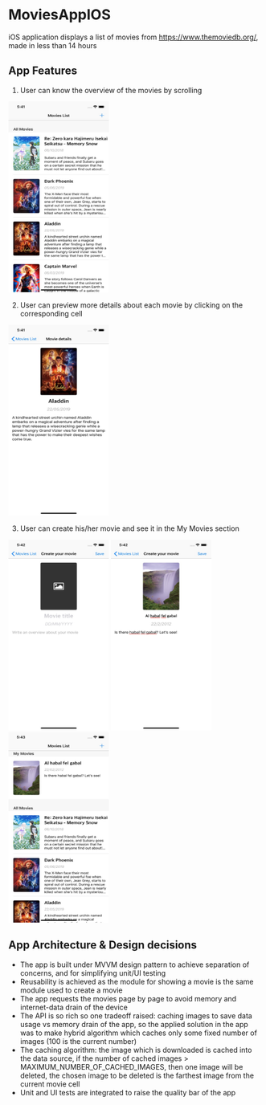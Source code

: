 # MoviesAppIOS
iOS application displays a list of movies from https://www.themoviedb.org/, made in less than 14 hours

## App Features
1) User can know the overview of the movies by scrolling 

<img src="https://github.com/PBBassily/MoviesAppIOS/blob/master/Screenshots/1.jpeg"  width="200" height = "380" />

2) User can preview more details about each movie by clicking on the corresponding cell

<img src="https://github.com/PBBassily/MoviesAppIOS/blob/master/Screenshots/2.jpeg"  width="200" height = "380" />

3) User can create his/her movie and see it in the My Movies section

<p float="left">
<img src="https://github.com/PBBassily/MoviesAppIOS/blob/master/Screenshots/3.jpeg"  width="200" height = "380" /> 
<img src="https://github.com/PBBassily/MoviesAppIOS/blob/master/Screenshots/4.jpeg"  width="200" height = "380" />
<img src="https://github.com/PBBassily/MoviesAppIOS/blob/master/Screenshots/5.jpeg"  width="200" height = "380" />
</p>


## App Architecture & Design decisions
- The app is built under MVVM design pattern to achieve separation of concerns, and for simplifying unit/UI testing 
- Reusability is achieved as the module for showing a movie is the same module used to create a movie
- The app requests the movies page by page to avoid memory and internet-data drain of the device
- The API is so rich so one tradeoff raised: caching images to save data usage vs memory drain of the app, so the applied solution in the app was to make hybrid algorithm which caches only some fixed number of images (100 is the current number)
- The caching algorithm: the image which is downloaded is cached into the data source, if the number of cached images > MAXIMUM_NUMBER_OF_CACHED_IMAGES, then one image will be deleted, the chosen image to be deleted is the farthest image from the current movie cell
- Unit and UI tests are integrated to raise the quality bar of the app
